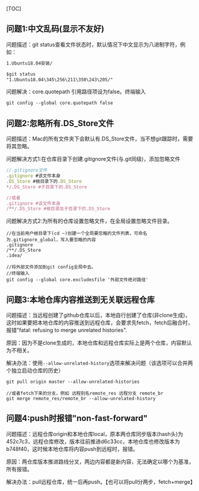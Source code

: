 [TOC]

## 问题1:中文乱码(显示不友好)

问题描述：git status查看文件状态时，默认情况下中文显示为八进制字符，例如：

```markdown
1.Ubuntu18.04安装/

$git status
"1.Ubuntu18.04\345\256\211\350\243\205/"
```

问题解决：core.quotepath 引用路径项设为false。终端输入

```markdown
git config --global core.quotepath false
```

## 问题2:忽略所有.DS_Store文件

问题描述：Mac的所有文件夹下会默认有.DS_Store文件，当不想git跟踪时，需要将其忽略。

问题解决方式1:在仓库目录下创建.gitignore文件(与.git同级)，添加忽略文件

```js
//.gitignore文件
.gitignore #该文件本身
.DS_Store #根目录下的.DS_Store
*/.DS_Store #子目录下的.DS_Store

//或者
.gitignore #该文件本身
/**/.DS_Store #根目录及子目录下的.DS_Store
```

问题解决方式2:为所有的仓库设置忽略文件，在全局设置忽略文件目录。

```
//在当前用户根目录下(cd ~)创建一个全局要忽略的文件列表，可命名为.gitignore_global，写入要忽略的内容
.gitignore
/**/.DS_Store
.idea/

//将外部文件添加到git config全局中去。
//终端输入
git config --global core.excludesfile '外部文件绝对路径'
```

## 问题3:本地仓库内容推送到无关联远程仓库

问题描述：当远程创建了github仓库以后，本地自行创建了仓库(非clone生成)，这时如果要把本地仓库的内容推送到远程仓库，会要求先fetch，fetch后融合时，报错"fatal: refusing to merge unrelated histories".

原因：因为不是clone生成的，本地仓库和远程仓库实际上是两个仓库，内容默认为不相关。

解决办法：使用`--allow-unrelated-history`选项来解决问题（该选项可以合并两个独立启动仓库的历史）

```
git pull origin master --allow-unrelated-histories

//或者fetch下来的分支，例如 远程别名remote_res 远程分支 remote_br
git merge remote_res/remote_br --allow-unrelated-history
```

## 问题4:push时报错"non-fast-forward"

问题描述：远程仓库origin和本地仓库local，原本两仓库同步版本(hash头)为452c7c3，远程仓库修改，版本往前推进d6c33cc，本地仓库也修改版本为b748f40，这时候本地仓库将内容push到远程时，报错。

原因：两仓库版本推进路线分叉，两边内容都是新内容，无法确定以哪个为基准，所有报错。

解决办法：pull远程仓库，统一后再push。【也可以将pull分两步，fetch+merge】